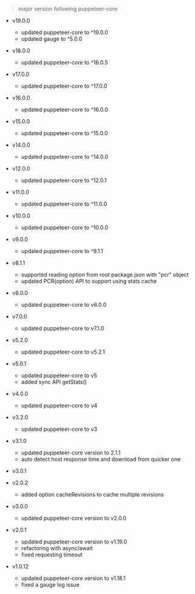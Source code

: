 > major version following puppeteer-core

+ v19.0.0
  - updated puppeteer-core to ^19.0.0
  - updated gauge to ^5.0.0

+ v18.0.0
  - updated puppeteer-core to ^18.0.5

+ v17.0.0
  - updated puppeteer-core to ^17.0.0

+ v16.0.0
  - updated puppeteer-core to ^16.0.0

+ v15.0.0
  - updated puppeteer-core to ^15.0.0

+ v14.0.0
  - updated puppeteer-core to ^14.0.0

+ v12.0.0
  - updated puppeteer-core to ^12.0.1

+ v11.0.0
  - updated puppeteer-core to ^11.0.0

+ v10.0.0
  - updated puppeteer-core to ^10.0.0

+ v9.0.0
  - updated puppeteer-core to ^9.1.1

+ v8.1.1
  - supported reading option from root package.json with "pcr" object
  - updated PCR(option) API to support using stats cache

+ v8.0.0
  - updated puppeteer-core to v8.0.0

+ v7.0.0
  - updated puppeteer-core to v7.1.0

+ v5.2.0
  - updated puppeteer-core to v5.2.1

+ v5.0.1
  - updated puppeteer-core to v5
  - added sync API getStats()

+ v4.0.0
  - updated puppeteer-core to v4

+ v3.2.0
  - updated puppeteer-core to v3

+ v3.1.0
  - updated puppeteer-core version to 2.1.1
  - auto detect host response time and download from quicker one

+ v3.0.1
+ v2.0.2
  - added option cacheRevisions to cache multiple revisions

+ v3.0.0
  - updated puppeteer-core version to v2.0.0

+ v2.0.1
  - updated puppeteer-core version to v1.19.0
  - refactoring with async/await
  - fixed requesting timeout

+ v1.0.12
  - updated puppeteer-core version to v1.18.1
  - fixed a gauge log issue
